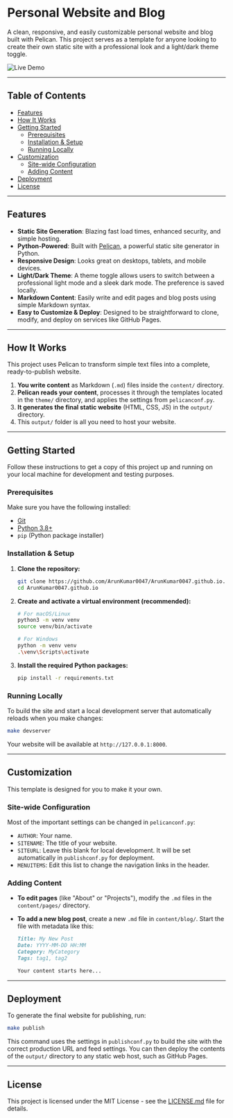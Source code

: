 # Personal Website and Blog

A clean, responsive, and easily customizable personal website and blog built with Pelican. This project serves as a template for anyone looking to create their own static site with a professional look and a light/dark theme toggle.

![Live Demo](https://arunkumar0047.github.io/)

---

## Table of Contents

- [Features](#features)
- [How It Works](#how-it-works)
- [Getting Started](#getting-started)
  - [Prerequisites](#prerequisites)
  - [Installation & Setup](#installation--setup)
  - [Running Locally](#running-locally)
- [Customization](#customization)
  - [Site-wide Configuration](#site-wide-configuration)
  - [Adding Content](#adding-content)
- [Deployment](#deployment)
- [License](#license)

---

## Features

- **Static Site Generation**: Blazing fast load times, enhanced security, and simple hosting.
- **Python-Powered**: Built with [Pelican](https://getpelican.com), a powerful static site generator in Python.
- **Responsive Design**: Looks great on desktops, tablets, and mobile devices.
- **Light/Dark Theme**: A theme toggle allows users to switch between a professional light mode and a sleek dark mode. The preference is saved locally.
- **Markdown Content**: Easily write and edit pages and blog posts using simple Markdown syntax.
- **Easy to Customize & Deploy**: Designed to be straightforward to clone, modify, and deploy on services like GitHub Pages.

---

## How It Works

This project uses Pelican to transform simple text files into a complete, ready-to-publish website.

1.  **You write content** as Markdown (`.md`) files inside the `content/` directory.
2.  **Pelican reads your content**, processes it through the templates located in the `theme/` directory, and applies the settings from `pelicanconf.py`.
3.  **It generates the final static website** (HTML, CSS, JS) in the `output/` directory.
4.  This `output/` folder is all you need to host your website.

---

## Getting Started

Follow these instructions to get a copy of this project up and running on your local machine for development and testing purposes.

### Prerequisites

Make sure you have the following installed:
- [Git](https://git-scm.com/)
- [Python 3.8+](https://www.python.org/downloads/)
- `pip` (Python package installer)

### Installation & Setup

1.  **Clone the repository:**
    ```sh
    git clone https://github.com/ArunKumar0047/ArunKumar0047.github.io.git
    cd ArunKumar0047.github.io
    ```

2.  **Create and activate a virtual environment (recommended):**
    ```sh
    # For macOS/Linux
    python3 -m venv venv
    source venv/bin/activate

    # For Windows
    python -m venv venv
    .\venv\Scripts\activate
    ```

3.  **Install the required Python packages:**
    ```sh
    pip install -r requirements.txt
    ```

### Running Locally

To build the site and start a local development server that automatically reloads when you make changes:

```sh
make devserver
```

Your website will be available at `http://127.0.0.1:8000`.

---

## Customization

This template is designed for you to make it your own.

### Site-wide Configuration

Most of the important settings can be changed in `pelicanconf.py`:

- `AUTHOR`: Your name.
- `SITENAME`: The title of your website.
- `SITEURL`: Leave this blank for local development. It will be set automatically in `publishconf.py` for deployment.
- `MENUITEMS`: Edit this list to change the navigation links in the header.

### Adding Content

- **To edit pages** (like "About" or "Projects"), modify the `.md` files in the `content/pages/` directory.
- **To add a new blog post**, create a new `.md` file in `content/blog/`. Start the file with metadata like this:

  ```markdown
  Title: My New Post
  Date: YYYY-MM-DD HH:MM
  Category: MyCategory
  Tags: tag1, tag2

  Your content starts here...
  ```

---

## Deployment

To generate the final website for publishing, run:

```sh
make publish
```

This command uses the settings in `publishconf.py` to build the site with the correct production URL and feed settings. You can then deploy the contents of the `output/` directory to any static web host, such as GitHub Pages.

---

## License

This project is licensed under the MIT License - see the [LICENSE.md](LICENSE.md) file for details.